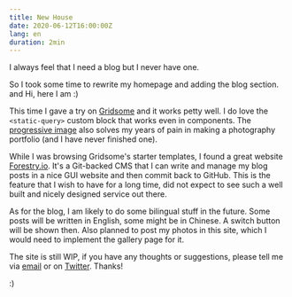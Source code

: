 ```yaml
---
title: New House
date: 2020-06-12T16:00:00Z
lang: en
duration: 2min
---
```


I always feel that I need a blog but I never have one.

So I took some time to rewrite my homepage and adding the blog section. and Hi, here I am :)

This time I gave a try on [Gridsome](http://gridsome.org/) and it works petty well. I do love the `<static-query>` custom block that works even in components. The [progressive image](https://gridsome.org/docs/images/) also solves my years of pain in making a photography portfolio (and I have never finished one).

While I was browsing Gridsome's starter templates, I found a great website [Forestry.io](https://forestry.io/). It's a Git-backed CMS that I can write and manage my blog posts in a nice GUI website and then commit back to GitHub. This is the feature that I wish to have for a long time, did not expect to see such a well built and nicely designed service out there.

As for the blog, I am likely to do some bilingual stuff in the future. Some posts will be written in English, some might be in Chinese. A switch button will be shown then. Also planned to post my photos in this site, which I would need to implement the gallery page for it.

The site is still WIP, if you have any thoughts or suggestions, please tell me via [email](mailto:hi@me.algohaven.com) or on [Twitter](https://twitter.com/antfu7). Thanks!

:)
